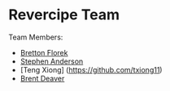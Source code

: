 # Revercipe Team

Team Members:
- [Bretton Florek](https://github.com/BFlorek95)
- [Stephen Anderson](https://github.com/Axanimander)
- [Teng Xiong] (https://github.com/txiong11)
- [Brent Deaver](https://github.com/brentde)
